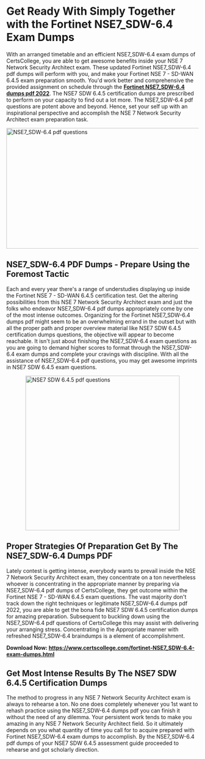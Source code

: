 <h1><strong>Get Ready With Simply Together with the Fortinet NSE7_SDW-6.4 Exam Dumps&nbsp;</strong></h1>
<p><span style="font-weight: 400;">With an arranged timetable and an efficient  NSE7_SDW-6.4 exam dumps of CertsCollege, you are able to get awesome benefits inside your NSE 7 Network Security Architect exam. These updated Fortinet NSE7_SDW-6.4 pdf dumps will perform with you, and make your Fortinet NSE 7 - SD-WAN 6.4.5 exam preparation smooth. You'd work better and comprehensive the provided assignment on schedule through the <strong><a href="https://www.certscollege.com/fortinet-NSE7_SDW-6.4-exam-dumps.html">Fortinet NSE7_SDW-6.4 dumps pdf 2022</a></strong>. The NSE7 SDW 6.4.5 certification dumps are prescribed to perform on your capacity to find out a lot more. The  NSE7_SDW-6.4 pdf questions are potent above and beyond. Hence, set your self up with an inspirational perspective and accomplish the NSE 7 Network Security Architect exam preparation task.&nbsp;</span></p>
<p><span style="font-weight: 400;"><img style="display: block; margin-left: auto; margin-right: auto;" src="https://i.ibb.co/CPDK3ps/Yellow-and-Blue-Initiative-Blog-Banner.png" alt="NSE7_SDW-6.4 pdf questions" width="559" height="315" /></span></p>
<h2><strong>NSE7_SDW-6.4 PDF Dumps - Prepare Using the Foremost Tactic</strong></h2>
<p><span style="font-weight: 400;">Each and every year there's a range of understudies displaying up inside the Fortinet NSE 7 - SD-WAN 6.4.5 certification test. Get the altering possibilities from this NSE 7 Network Security Architect exam and just the folks who endeavor NSE7_SDW-6.4 pdf dumps appropriately come by one of the most intense outcomes. Organizing for the Fortinet NSE7_SDW-6.4 dumps pdf might seem to be an overwhelming errand in the outset but with all the proper path and proper overview material like NSE7 SDW 6.4.5 certification dumps questions, the objective will appear to become reachable. It isn't just about finishing the NSE7_SDW-6.4 exam questions as you are going to demand higher scores to format through the NSE7_SDW-6.4 exam dumps and complete your cravings with discipline. With all the assistance of NSE7_SDW-6.4 pdf questions, you may get awesome imprints in NSE7 SDW 6.4.5 exam questions.</span></p>
<p><span style="font-weight: 400;"><a href="https://tinyurl.com/583wajer"><img style="display: block; margin-left: auto; margin-right: auto;" src="https://i.ibb.co/9tMrhdY/Teacher-Appreciation-Invitation.png" alt="NSE7 SDW 6.4.5 pdf questions " width="404" height="404" /></a></span></p>
<h2><strong>Proper Strategies Of Preparation Get By The NSE7_SDW-6.4 Dumps PDF</strong></h2>
<p><span style="font-weight: 400;">Lately contest is getting intense, everybody wants to prevail inside the NSE 7 Network Security Architect exam, they concentrate on a ton nevertheless whoever is concentrating in the appropriate manner by preparing via NSE7_SDW-6.4 pdf dumps of CertsCollege, they get outcome within the Fortinet NSE 7 - SD-WAN 6.4.5 exam questions. The vast majority don't track down the right techniques or legitimate NSE7_SDW-6.4 dumps pdf 2022, you are able to get the bona fide NSE7 SDW 6.4.5 certification dumps for amazing preparation. Subsequent to buckling down using the  NSE7_SDW-6.4 pdf questions of CertsCollege this may assist with delivering your arranging stress. Concentrating in the Appropriate manner with refreshed NSE7_SDW-6.4 braindumps is a element of accomplishment.</span></p>
<p><span style="font-weight: 400;"><strong>Download Now: <a href="https://www.certscollege.com/fortinet-NSE7_SDW-6.4-exam-dumps.html">https://www.certscollege.com/fortinet-NSE7_SDW-6.4-exam-dumps.html</a></strong></span></p>
<h2><strong>Get Most Intense Results By The NSE7 SDW 6.4.5 Certification Dumps</strong></h2>
<p><span style="font-weight: 400;">The method to progress in any NSE 7 Network Security Architect exam is always to rehearse a ton. No one does completely whenever you 1st want to rehash practice using the NSE7_SDW-6.4 dumps pdf you can finish it without the need of any dilemma. Your persistent work tends to make you amazing in any NSE 7 Network Security Architect field. So it ultimately depends on you what quantity of time you call for to acquire prepared with Fortinet NSE7_SDW-6.4 exam dumps to accomplish. By the NSE7_SDW-6.4 pdf dumps of your NSE7 SDW 6.4.5 assessment guide proceeded to rehearse and got scholarly direction.</span></p>
